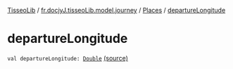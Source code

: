 [TisseoLib](../../index.md) / [fr.docjyJ.tisseoLib.model.journey](../index.md) / [Places](index.md) / [departureLongitude](./departure-longitude.md)

# departureLongitude

`val departureLongitude: `[`Double`](https://kotlinlang.org/api/latest/jvm/stdlib/kotlin/-double/index.html) [(source)](https://github.com/docjyJ/TisseoLib/tree/master/src/main/kotlin/fr/docjyJ/tisseoLib/model/journey/Places.kt#L20)